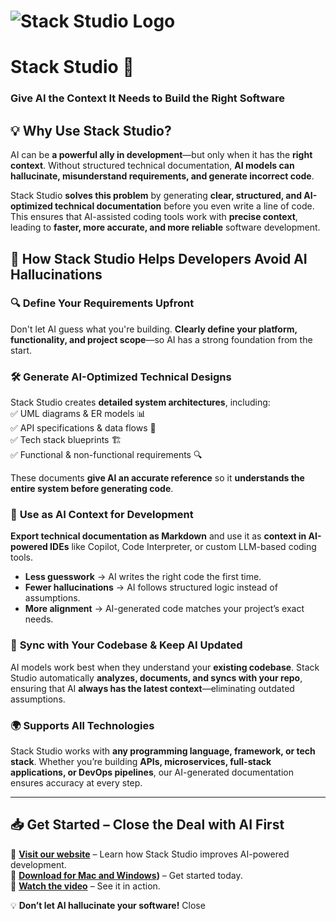 # ![Stack Studio Logo]([https://yourwebsite.com/icon.png](https://storage.googleapis.com/public-stack-studio/gb3.png))  
# Stack Studio 🚀  
### **Give AI the Context It Needs to Build the Right Software**  

## 💡 Why Use Stack Studio?  
AI can be **a powerful ally in development**—but only when it has the **right context**. Without structured technical documentation, **AI models can hallucinate, misunderstand requirements, and generate incorrect code**.  

Stack Studio **solves this problem** by generating **clear, structured, and AI-optimized technical documentation** before you even write a line of code. This ensures that AI-assisted coding tools work with **precise context**, leading to **faster, more accurate, and more reliable** software development.  

## 🚀 How Stack Studio Helps Developers Avoid AI Hallucinations  

### 🔍 **Define Your Requirements Upfront**  
Don't let AI guess what you're building. **Clearly define your platform, functionality, and project scope**—so AI has a strong foundation from the start.  

### 🛠 **Generate AI-Optimized Technical Designs**  
Stack Studio creates **detailed system architectures**, including:  
✅ UML diagrams & ER models 📊  
✅ API specifications & data flows 🔗  
✅ Tech stack blueprints 🏗  
✅ Functional & non-functional requirements 🔍  

These documents **give AI an accurate reference** so it **understands the entire system before generating code**.  

### 🔗 **Use as AI Context for Development**  
**Export technical documentation as Markdown** and use it as **context in AI-powered IDEs** like Copilot, Code Interpreter, or custom LLM-based coding tools.  

- **Less guesswork** → AI writes the right code the first time.  
- **Fewer hallucinations** → AI follows structured logic instead of assumptions.  
- **More alignment** → AI-generated code matches your project’s exact needs.  

### 🔄 **Sync with Your Codebase & Keep AI Updated**  
AI models work best when they understand your **existing codebase**. Stack Studio automatically **analyzes, documents, and syncs with your repo**, ensuring that AI **always has the latest context**—eliminating outdated assumptions.  

### 🌍 **Supports All Technologies**  
Stack Studio works with **any programming language, framework, or tech stack**. Whether you’re building **APIs, microservices, full-stack applications, or DevOps pipelines**, our AI-generated documentation ensures accuracy at every step.  

---

## 📥 Get Started – Close the Deal with AI First  

🔹 **[Visit our website](https://stackstudio.io/)** – Learn how Stack Studio improves AI-powered development.  
🔹 **[Download for Mac and Windows](https://stackstudio.io/))** – Get started today.  
🔹 **[Watch the video](https://yourwebsite.com/video)** – See it in action.  

💡 **Don’t let AI hallucinate your software!** Close
